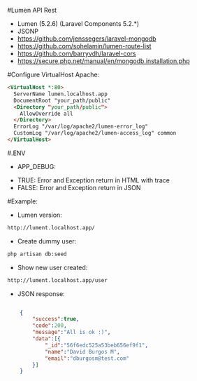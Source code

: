 #Lumen API Rest

- Lumen (5.2.6) (Laravel Components 5.2.*)
- JSONP
- https://github.com/jenssegers/laravel-mongodb
- https://github.com/sohelamin/lumen-route-list
- https://github.com/barryvdh/laravel-cors
- https://secure.php.net/manual/en/mongodb.installation.php


#Configure VirtualHost Apache:

```html
<VirtualHost *:80>
  ServerName lumen.localhost.app
  DocumentRoot "your_path/public"
  <Directory "your_path/public">
    AllowOverride all
  </Directory>
  ErrorLog "/var/log/apache2/lumen-error_log"
  CustomLog "/var/log/apache2/lumen-access_log" common
</VirtualHost>
```

#.ENV

- APP_DEBUG:

* TRUE: Error and Exception return in HTML with trace
* FALSE: Error and Exception return in JSON

#Example:
- Lumen version:
```sh
http://lument.localhost.app/
```
- Create dummy user: 
```sh
php artisan db:seed 
```

- Show new user created: 
```sh
http://lument.localhost.app/user
```
- JSON response:
```json

	{
		"success":true,
		"code":200,
		"message":"All is ok :)",
		"data":[{
			"_id":"56f6edc525a53beb656ef9f1",
			"name":"David Burgos M",
			"email":"dburgosm@test.com"
		}]
	}
```
